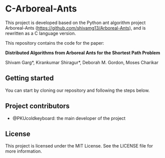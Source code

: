# C-Arboreal-Ants

This project is developed based on the Python ant algorithm project Arboreal-Ants (https://github.com/shivamg13/Arboreal-Ants), and is rewritten as a C language version.

This repository contains the code for the paper:

<b>Distributed Algorithms from Arboreal Ants for the Shortest Path Problem</b>

Shivam Garg*, Kirankumar Shiragur*, Deborah M. Gordon, Moses Charikar

## Getting started

You can start by cloning our repository and following the steps below.

## Project contributors

- @PKUcoldkeyboard: the main developer of the project

## License

This project is licensed under the MIT License. See the LICENSE file for more information.


